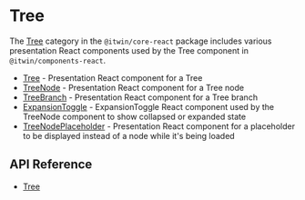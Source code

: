 # Tree

The [Tree]($core-react:Tabs) category in the `@itwin/core-react` package includes
various presentation React components used by the Tree component in `@itwin/components-react`.

- [Tree]($core-react) - Presentation React component for a Tree
- [TreeNode]($core-react) - Presentation React component for a Tree node
- [TreeBranch]($core-react) - Presentation React component for a Tree branch
- [ExpansionToggle]($core-react) - ExpansionToggle React component used by the TreeNode component to show collapsed or expanded state
- [TreeNodePlaceholder]($core-react) - Presentation React component for a placeholder to be displayed instead of a node while it's being loaded

## API Reference

- [Tree]($core-react:Tree)

